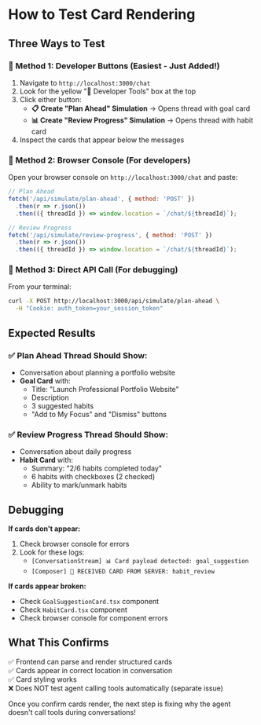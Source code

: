 # How to Test Card Rendering

## Three Ways to Test

### 🎯 Method 1: Developer Buttons (Easiest - Just Added!)

1. Navigate to `http://localhost:3000/chat`
2. Look for the yellow "🧪 Developer Tools" box at the top
3. Click either button:
   - **📋 Create "Plan Ahead" Simulation** → Opens thread with goal card
   - **📊 Create "Review Progress" Simulation** → Opens thread with habit card
4. Inspect the cards that appear below the messages

### 🔧 Method 2: Browser Console (For developers)

Open your browser console on `http://localhost:3000/chat` and paste:

```javascript
// Plan Ahead
fetch('/api/simulate/plan-ahead', { method: 'POST' })
  .then(r => r.json())
  .then(({ threadId }) => window.location = `/chat/${threadId}`);

// Review Progress
fetch('/api/simulate/review-progress', { method: 'POST' })
  .then(r => r.json())
  .then(({ threadId }) => window.location = `/chat/${threadId}`);
```

### 📡 Method 3: Direct API Call (For debugging)

From your terminal:

```bash
curl -X POST http://localhost:3000/api/simulate/plan-ahead \
  -H "Cookie: auth_token=your_session_token"
```

## Expected Results

### ✅ Plan Ahead Thread Should Show:

- Conversation about planning a portfolio website
- **Goal Card** with:
  - Title: "Launch Professional Portfolio Website"
  - Description
  - 3 suggested habits
  - "Add to My Focus" and "Dismiss" buttons

### ✅ Review Progress Thread Should Show:

- Conversation about daily progress
- **Habit Card** with:
  - Summary: "2/6 habits completed today"
  - 6 habits with checkboxes (2 checked)
  - Ability to mark/unmark habits

## Debugging

**If cards don't appear:**
1. Check browser console for errors
2. Look for these logs:
   - `[ConversationStream] 📊 Card payload detected: goal_suggestion`
   - `[Composer] 🎴 RECEIVED CARD FROM SERVER: habit_review`

**If cards appear broken:**
- Check `GoalSuggestionCard.tsx` component
- Check `HabitCard.tsx` component
- Check browser console for component errors

## What This Confirms

✅ Frontend can parse and render structured cards  
✅ Cards appear in correct location in conversation  
✅ Card styling works  
❌ Does NOT test agent calling tools automatically (separate issue)

Once you confirm cards render, the next step is fixing why the agent doesn't call tools during conversations!
